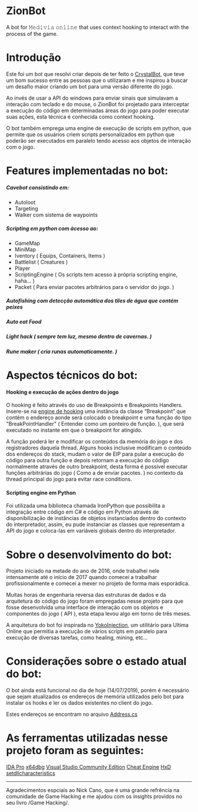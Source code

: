 



# ZionBot
A bot for 𝙼𝚎𝚍𝚒𝚟𝚒𝚊 𝚘𝚗𝚕𝚒𝚗𝚎 that uses context hooking to interact with the process of the game.

# Introdução
Este foi um bot que resolvi criar depois de ter feito o [CrystalBot](https://github.com/PimentelM/CrystalBot), que teve um bom sucesso entre as pessoas que o utilizaram e me inspirou à buscar um desafio maior criando um bot para uma versão diferente do jogo.

Ao invés de usar a API do windows para enviar sinais que simulavam a interação com teclado e do mouse, o ZionBot foi projetado para interceptar a execução do código em determinadas áreas do jogo para poder executar suas ações, esta técnica é conhecida como context hooking.

O bot também emprega uma engine de execução de scripts em python, que permite que os usuários criem scripts personalizados em python que poderão ser executados em paralelo tendo acesso aos objetos de interação com o jogo. 


# Features implementadas no bot:
##### Cavebot consistindo em:
  * Autoloot
  * Targeting
  * Walker com sistema de waypoints
  
##### Scripting em python com àcesso ao:
  * GameMap
  * MiniMap
  * Iventory ( Equips, Containers, Items )
  * Battlelist ( Creatures )
  * Player
  * ScriptingEngine ( Os scripts tem acesso à própria scripting engine, haha... )
  * Packet ( Para enviar pacotes arbitrários para o servidor do jogo. )
  
##### Autofishing com detecção automática dos tiles de água  que contém peixes
##### Auto eat Food
##### Light hack ( sempre tem luz, mesmo dentro de cavernas. )
##### Rune maker ( cria runas automaticamente. )



# Aspectos técnicos do bot:

#### Hooking e execução de ações dentro do jogo

O hooking é feito através do uso de Breakpoints e Breakpoints Handlers. Insere-se na [engine de hooking](https://github.com/PimentelM/ZionBot/blob/master/ZionBot/Debugger/Debugger.cs) uma instância da classe “Breakpoint” que contém o endereço aonde será colocado o breakpoint e uma função do tipo "BreakPointHandler" ( Entender como um ponteiro de função. ), que será executado no instante em que o breakpoint for atingido.

A função poderá ler e modificar os conteúdos da memória do jogo e dos registradores daquela thread. Alguns hooks inclusive modificam o conteúdo dos endereços do stack, mudam o valor de EIP para pular a execução do código para outra função e depois retornam a execução do código normalmente através de outro breakpoint, desta forma é possível executar funções arbitrárias do jogo ( Como a de enviar pacotes. ) no contexto  da thread principal do jogo para evitar race conditions.

#### Scripting engine em Python

Foi utilizada uma biblioteca chamada IronPython que possibilita a integração entre código em C# e código em Python através de disponibilização de instâncias de objetos instanciados dentro do contexto do interpretador, assim, eu pude instanciar as classes que representam a API do jogo e coloca-las em variáveis globais dentro do interpretador.


# Sobre o desenvolvimento do bot:
Projeto iniciado na metade do ano de 2016, onde trabalhei nele intensamente até o início de 2017 quando comecei a trabalhar profissionalmente e comecei a mexer no projeto de forma mais esporádica.

Muitas horas de engenharia reversa das estruturas de dados e da arquitetura do código do jogo foram empregadas nesse projeto para que fosse desenvolvida uma interface de interação com os objetos e componentes do jogo ( API ), esta etapa levou algo em torno de três meses.

A arquitetura do bot foi inspirada no [YokoInjection](http://yoko.com.ua/eng/injection.htm), um utilitário para Ultima Online que permitia a execução de vários scripts em paralelo para execução de diversas tarefas, como healing, mining, etc...

# Considerações sobre o estado atual do bot:
O bot ainda está funcional no dia de hoje (14/07/2019), porém é necessário que sejam atualizados os endereços de memória utilizados pelo bot para instalar os hooks e ler os dados existentes no client do jogo.

Estes endereços se encontram no arquivo [Address.cs](https://github.com/PimentelM/ZionBot/blob/master/ZionBot/Statics/Address.cs)

# As ferramentas utilizadas nesse projeto foram as seguintes:
[IDA Pro](https://www.hex-rays.com/products/ida/)
[x64dbg](https://x64dbg.com/#start)
[Visual Studio Community Edition](https://visualstudio.microsoft.com/)
[Cheat Engine](https://www.cheatengine.org/)
[HxD](https://mh-nexus.de/en/hxd/)
[setdllcharacteristics](https://blog.didierstevens.com/2010/10/17/setdllcharacteristics/)


---
Agradecimentos espciais ao Nick Cano, que é uma grande refrência na comunidade de Game Hacking e me ajudou com os insights providos no seu livro /Game Hacking/.
